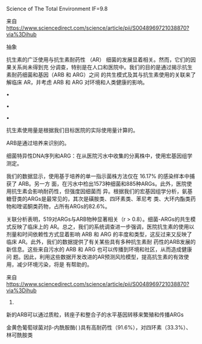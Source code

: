 

Science of The Total Environment IF=9.8

来自 <https://www.sciencedirect.com/science/article/pii/S0048969721038870?via%3Dihub>

抽象

抗生素的广泛使用与抗生素耐药性 （AR） 细菌的发展显着相关。然而，它们的因果关系尚未得到充
分调查，特别是在人口和医院中。我们的目的是通过揭示抗生素耐药细菌和基因（ARB 和 ARG）之间
的共生模式及其与抗生素使用的关联来了解临床 AR，并考虑 ARB 和 ARG 对环境和人类健康的影响。

•

•

•

抗生素使用量是根据我们目标医院的实际使用量计算的。

ARB是通过培养来识别的。

细菌特异性DNA序列和ARG：在从医院污水中收集的分离株中，使用宏基因组学测定。

我们的数据显示，使用基于培养的单一指示菌株方法仅在 16.17% 的感染样本中捕获了 ARB。另一方
面，在污水中检出1573种细菌和885种ARGs。此外，医院使用抗生素会影响耐药性，但强度因细菌而
异。根据我们的宏基因组学分析，氨基糖苷类的ARGs是最常见的，其次是磺胺类、四环素类、苯尼考
类、大环内酯类药物和喹诺酮类药物，占所有ARGs的82.6%。

关联分析表明，519对ARGs与ARB物种显著相关（r > 0.8）。细菌-ARGs的共生模式反映了临床上的
AR。总之，我们的系统调查进一步强调，医院抗生素的使用以剂量和时间依赖性方式显着影响 ARB 和
ARG 的丰度和类型，这反过来又反映了临床 AR。此外，我们的数据提供了有关某些具有多种抗生素耐
药性的ARB发展的新信息。这些来自污水的 ARB 和 ARG 也可以传播到环境和社区，从而造成健康问
题。因此，利用这些数据开发改进的AR预测风险模型，提高抗生素的有效使用，减少环境污染，将是
有帮助的。

来自 <https://www.sciencedirect.com/science/article/pii/S0048969721038870?via%3Dihub>

1.

新的ARB可以通过质粒，转座子和整合子的水平基因转移来繁殖和传播ARGs

金黄色葡萄球菌对β-内酰胺酶( )具有高耐药性（91.6%），对四环素（33.3%）、林可酰胺类

